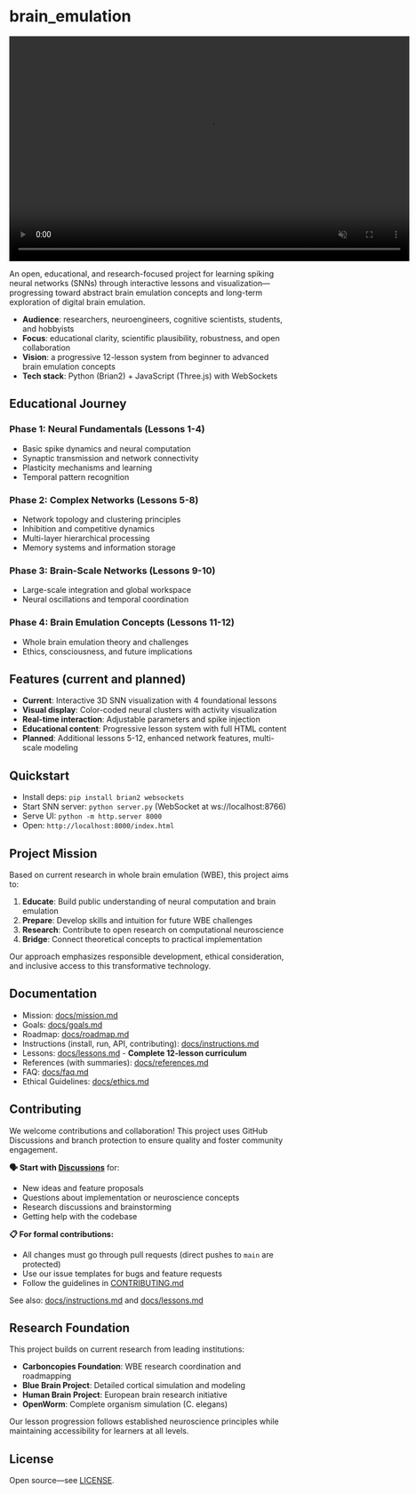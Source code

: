 # brain_emulation

<!-- paste this into README.md (replace SRC with your asset link) -->
<video autoplay muted loop playsinline width="720" height="405">
  <source src="https://github.com/YourUser/YourRepo/assets/1234567/your-video.mp4" type="video/mp4">
  Your browser does not support the video tag.
</video>


An open, educational, and research-focused project for learning spiking neural networks (SNNs) through interactive lessons and visualization—progressing toward abstract brain emulation concepts and long-term exploration of digital brain emulation.

- **Audience**: researchers, neuroengineers, cognitive scientists, students, and hobbyists
- **Focus**: educational clarity, scientific plausibility, robustness, and open collaboration
- **Vision**: a progressive 12-lesson system from beginner to advanced brain emulation concepts
- **Tech stack**: Python (Brian2) + JavaScript (Three.js) with WebSockets

## Educational Journey

### Phase 1: Neural Fundamentals (Lessons 1-4)

- Basic spike dynamics and neural computation
- Synaptic transmission and network connectivity
- Plasticity mechanisms and learning
- Temporal pattern recognition

### Phase 2: Complex Networks (Lessons 5-8)

- Network topology and clustering principles
- Inhibition and competitive dynamics
- Multi-layer hierarchical processing
- Memory systems and information storage

### Phase 3: Brain-Scale Networks (Lessons 9-10)

- Large-scale integration and global workspace
- Neural oscillations and temporal coordination

### Phase 4: Brain Emulation Concepts (Lessons 11-12)

- Whole brain emulation theory and challenges
- Ethics, consciousness, and future implications

## Features (current and planned)

- **Current**: Interactive 3D SNN visualization with 4 foundational lessons
- **Visual display**: Color-coded neural clusters with activity visualization
- **Real-time interaction**: Adjustable parameters and spike injection
- **Educational content**: Progressive lesson system with full HTML content
- **Planned**: Additional lessons 5-12, enhanced network features, multi-scale modeling

## Quickstart

- Install deps: `pip install brian2 websockets`
- Start SNN server: `python server.py` (WebSocket at ws://localhost:8766)
- Serve UI: `python -m http.server 8000`
- Open: `http://localhost:8000/index.html`

## Project Mission

Based on current research in whole brain emulation (WBE), this project aims to:

1. **Educate**: Build public understanding of neural computation and brain emulation
2. **Prepare**: Develop skills and intuition for future WBE challenges
3. **Research**: Contribute to open research on computational neuroscience
4. **Bridge**: Connect theoretical concepts to practical implementation

Our approach emphasizes responsible development, ethical consideration, and inclusive access to this transformative technology.

## Documentation

- Mission: [docs/mission.md](./docs/mission.md)
- Goals: [docs/goals.md](./docs/goals.md)
- Roadmap: [docs/roadmap.md](./docs/roadmap.md)
- Instructions (install, run, API, contributing): [docs/instructions.md](./docs/instructions.md)
- Lessons: [docs/lessons.md](./docs/lessons.md) - **Complete 12-lesson curriculum**
- References (with summaries): [docs/references.md](./docs/references.md)
- FAQ: [docs/faq.md](./docs/faq.md)
- Ethical Guidelines: [docs/ethics.md](./docs/ethics.md)

## Contributing

We welcome contributions and collaboration! This project uses GitHub Discussions and branch protection to ensure quality and foster community engagement.

**🗣️ Start with [Discussions](https://github.com/venturaEffect/brain_emulation/discussions)** for:

- New ideas and feature proposals
- Questions about implementation or neuroscience concepts
- Research discussions and brainstorming
- Getting help with the codebase

**📋 For formal contributions:**

- All changes must go through pull requests (direct pushes to `main` are protected)
- Use our issue templates for bugs and feature requests
- Follow the guidelines in [CONTRIBUTING.md](./CONTRIBUTING.md)

See also: [docs/instructions.md](./docs/instructions.md) and [docs/lessons.md](./docs/lessons.md)

## Research Foundation

This project builds on current research from leading institutions:

- **Carboncopies Foundation**: WBE research coordination and roadmapping
- **Blue Brain Project**: Detailed cortical simulation and modeling
- **Human Brain Project**: European brain research initiative
- **OpenWorm**: Complete organism simulation (C. elegans)

Our lesson progression follows established neuroscience principles while maintaining accessibility for learners at all levels.

## License

Open source—see [LICENSE](./LICENSE).
